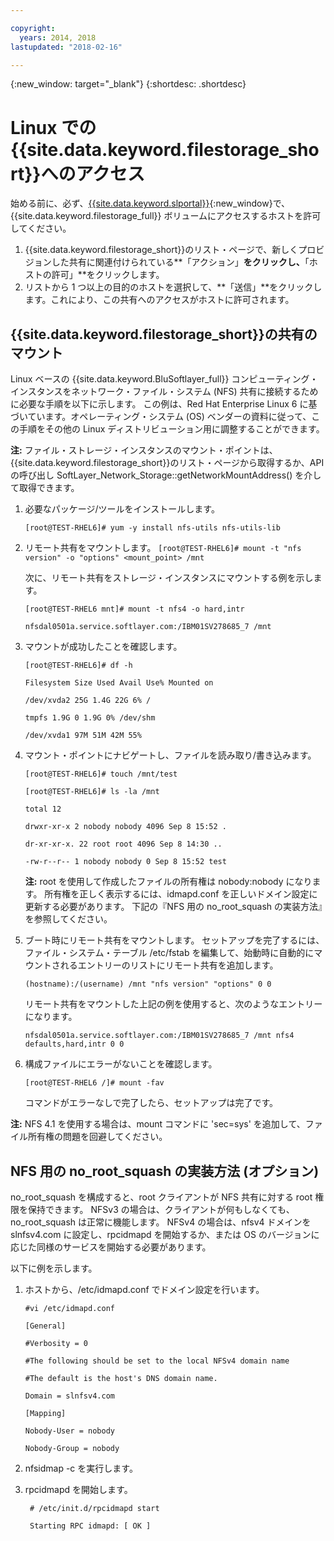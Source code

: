 ```yaml
---

copyright:
  years: 2014, 2018
lastupdated: "2018-02-16"

---
```

{:new_window: target="_blank"}
{:shortdesc: .shortdesc}

# Linux での{{site.data.keyword.filestorage_short}}へのアクセス

始める前に、必ず、[{{site.data.keyword.slportal}}](https://control.softlayer.com/){:new_window}で、{{site.data.keyword.filestorage_full}} ボリュームにアクセスするホストを許可してください。

1. {{site.data.keyword.filestorage_short}}のリスト・ページで、新しくプロビジョンした共有に関連付けられている**「アクション」**をクリックし、**「ホストの許可」**をクリックします。
2. リストから 1 つ以上の目的のホストを選択して、**「送信」**をクリックします。これにより、この共有へのアクセスがホストに許可されます。

## {{site.data.keyword.filestorage_short}}の共有のマウント

Linux ベースの {{site.data.keyword.BluSoftlayer_full}} コンピューティング・インスタンスをネットワーク・ファイル・システム (NFS) 共有に接続するために必要な手順を以下に示します。 この例は、Red Hat Enterprise Linux 6 に基づいています。オペレーティング・システム (OS) ベンダーの資料に従って、この手順をその他の Linux ディストリビューション用に調整することができます。

**注:** ファイル・ストレージ・インスタンスのマウント・ポイントは、{{site.data.keyword.filestorage_short}}のリスト・ページから取得するか、API の呼び出し SoftLayer_Network_Storage::getNetworkMountAddress() を介して取得できます。

1. 必要なパッケージ/ツールをインストールします。

    `[root@TEST-RHEL6]# yum -y install nfs-utils nfs-utils-lib
    `
2. リモート共有をマウントします。
    `[root@TEST-RHEL6]# mount -t "nfs version" -o "options" <mount_point> /mnt`
    
    次に、リモート共有をストレージ・インスタンスにマウントする例を示します。
    
    `[root@TEST-RHEL6 mnt]# mount -t nfs4 -o hard,intr`
    
    `nfsdal0501a.service.softlayer.com:/IBM01SV278685_7 /mnt`
 
3. マウントが成功したことを確認します。

    `[root@TEST-RHEL6]# df -h`
    
    `Filesystem Size Used Avail Use% Mounted on`
    
    `/dev/xvda2 25G 1.4G 22G 6% /`
    
    `tmpfs 1.9G 0 1.9G 0% /dev/shm`
    
    `/dev/xvda1 97M 51M 42M 55%`
    
4. マウント・ポイントにナビゲートし、ファイルを読み取り/書き込みます。

    `[root@TEST-RHEL6]# touch /mnt/test`
    
    `[root@TEST-RHEL6]# ls -la /mnt`
    
    `total 12`
    
    `drwxr-xr-x 2 nobody nobody 4096 Sep 8 15:52 .`
    
    `dr-xr-xr-x. 22 root root 4096 Sep 8 14:30 ..`
    
    `-rw-r--r-- 1 nobody nobody 0 Sep 8 15:52 test`

    **注:** root を使用して作成したファイルの所有権は nobody:nobody になります。 所有権を正しく表示するには、idmapd.conf を正しいドメイン設定に更新する必要があります。 下記の『NFS 用の no_root_squash の実装方法』を参照してください。
    
5. ブート時にリモート共有をマウントします。 セットアップを完了するには、ファイル・システム・テーブル /etc/fstab を編集して、始動時に自動的にマウントされるエントリーのリストにリモート共有を追加します。

    `(hostname):/(username) /mnt "nfs version" "options" 0 0`
    
    リモート共有をマウントした上記の例を使用すると、次のようなエントリーになります。
    
    `nfsdal0501a.service.softlayer.com:/IBM01SV278685_7 /mnt nfs4 defaults,hard,intr 0 0`
    
6.  構成ファイルにエラーがないことを確認します。

    `[root@TEST-RHEL6 /]# mount -fav`
    
    コマンドがエラーなしで完了したら、セットアップは完了です。

**注:** NFS 4.1 を使用する場合は、mount コマンドに 'sec=sys' を追加して、ファイル所有権の問題を回避してください。

 
## NFS 用の no_root_squash の実装方法 (オプション)

no_root_squash を構成すると、root クライアントが NFS 共有に対する root 権限を保持できます。 NFSv3 の場合は、クライアントが何もしなくても、no_root_squash は正常に機能します。
NFSv4 の場合は、nfsv4 ドメインを slnfsv4.com に設定し、rpcidmapd を開始するか、または OS のバージョンに応じた同様のサービスを開始する必要があります。

以下に例を示します。

1. ホストから、/etc/idmapd.conf でドメイン設定を行います。

    `#vi /etc/idmapd.conf`
    
    `[General]`
    
    `#Verbosity = 0`
    
    `#The following should be set to the local NFSv4 domain name`
    
    `#The default is the host's DNS domain name.`
    
    `Domain = slnfsv4.com`
    
    `[Mapping]`
    
    `Nobody-User = nobody`
    
    `Nobody-Group = nobody`
    
2. nfsidmap -c を実行します。
3. rpcidmapd を開始します。

   ` # /etc/init.d/rpcidmapd start`
   
   ` Starting RPC idmapd: [ OK ]`
